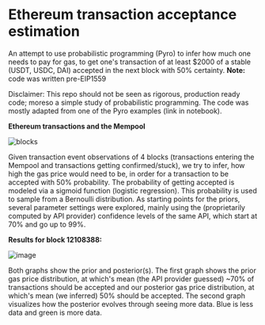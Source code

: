 # Ethereum transaction acceptance estimation

An attempt to use probabilistic programming (Pyro) to infer how much one needs to pay for gas, to get one's transaction of at least $2000 of a stable  (USDT, USDC, DAI) accepted in the next block with 50% certainty. **Note:** code was written pre-EIP1559

Disclaimer: This repo should not be seen as rigorous, production ready code; moreso a simple study of probabilistic programming. The code was mostly adapted from one of the Pyro examples (link in notebook).

**Ethereum transactions and the Mempool**


![blocks](https://user-images.githubusercontent.com/20343898/112629852-1748f400-8e35-11eb-8c5f-c6fa32a5e0d0.png)


Given transaction event observations of 4 blocks (transactions entering the Mempool and transactions getting confirmed/stuck), we try to infer, how high the gas price would need to be, in order for a transaction to be accepted with 50% probability. The probability of getting accepted is modeled via a sigmoid function (logistic regression). This probability is used to sample from a Bernoulli distribution. As starting points for the priors, several parameter settings were explored, mainly using the (proprietarily computed by API provider) confidence levels of the same API, which start at 70% and go up to 99%. 

**Results for block 12108388:**

![image](https://user-images.githubusercontent.com/20343898/112632044-e9b17a00-8e37-11eb-9d9b-c9c58123fd96.png)


 
Both graphs show the prior and posterior(s). The first graph shows the prior gas price distribution, at which's mean (the API provider guessed) ~70% of transactions should be accepted and our posterior gas price distribution, at which's mean (we inferred) 50% should be accepted. The second graph visualizes how the posterior evolves through seeing more data. Blue is less data and green is more data.
